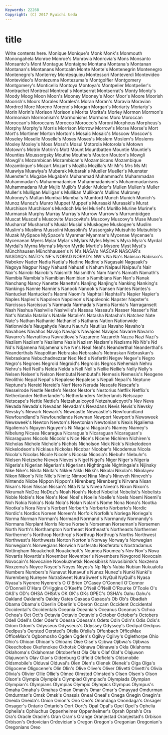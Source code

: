 ```yaml
---
Keywords: 22268 
Copyright: (C) 2017 Ryuichi Ueda
---
```


# title

Write contents here.
Monique Monique's Monk Monk's Monmouth Monongahela Monroe Monroe's
Monrovia Monrovia's Mons Monsanto Monsanto's Mont Montague Montaigne Montana Montana's
Montanan Montanan's Montanans Montcalm Monte Monte's Montenegrin Montenegro Montenegro's Monterrey
Montesquieu Montessori Monteverdi Montevideo Montevideo's Montezuma Montezuma's Montgolfier Montgomery Montgomery's
Monticello Montoya Montoya's Montpelier Montpelier's Montrachet Montreal Montreal's Montserrat Montserrat's
Monty Monty's Moody Moog Moon Moon's Mooney Mooney's Moor Moor's
Moore Moorish Moorish's Moors Morales Morales's Moran Moran's Moravia Moravian
Mordred More Moreno Moreno's Morgan Morgan's Moriarty Moriarty's Morin Morin's
Morison Morison's Morita Morita's Morley Mormon Mormon's Mormonism Mormonism's Mormonisms
Mormons Moro Moroccan Moroccan's Moroccans Morocco Morocco's Moroni Morpheus Morpheus's
Morphy Morphy's Morris Morrison Morrow Morrow's Morse Morse's Mort Mort's
Mortimer Morton Morton's Mosaic Mosaic's Moscow Moscow's Moseley Moselle Moselle's
Moses Moses's Moslem Moslem's Moslems Mosley Mosley's Moss Moss's Mosul
Motorola Motorola's Motown Motown's Motrin Motrin's Mott Mount Mountbatten Mountie
Mountie's Mounties Moussorgsky Mouthe Mouthe's Mouton Mouton's Mowgli Mowgli's Mozambican
Mozambican's Mozambicans Mozambique Mozambique's Mozart Mozart's Mozilla Mozilla's Mr Mr's
Mrs Ms Mt Muawiya Muawiya's Mubarak Mubarak's Mueller Mueller's Muenster
Muenster's Mugabe Mugabe's Muhammad Muhammad's Muhammadan Muhammadan's Muhammadanism Muhammadanism's Muhammadanisms
Muhammadans Muir Mujib Mujib's Mulder Mulder's Mullen Mullen's Muller Muller's
Mulligan Mulligan's Mullikan Mullikan's Mullins Mulroney Mulroney's Multan Mumbai Mumbai's
Mumford Munch Munich Munich's Munoz Munoz's Munro Muppet Muppet's Murasaki
Murasaki's Murat Murchison Murchison's Murdoch Muriel Muriel's Murillo Murine Murine's
Murmansk Murphy Murray Murray's Murrow Murrow's Murrumbidgee Muscat Muscat's Muscovite
Muscovite's Muscovy Muscovy's Muse Muse's Musharraf Musharraf's Musial Musial's Muskogee
Muskogee's Muslim Muslim's Muslims Mussolini Mussolini's Mussorgsky Mutsuhito Mutsuhito's Muzak
MySpace MySpace's Myanmar Myanmar's Mycenae Mycenae's Mycenaean Myers Mylar Mylar's
Mylars Myles Myles's Myra Myra's Myrdal Myrdal's Myrna Myrna's Myron
Myrtle Myrtle's Mysore Myst Myst's Münchhausen Münchhausen's N N's NASA's
NASCAR NASCAR's NASDAQ's NATO's NE's NORAD NORAD's NW's Na Na's
Nabisco Nabisco's Nabokov Nader Nadia Nadia's Nadine Nadine's Nagasaki Nagasaki's
Nagoya Nagpur Nagy Nahuatl Nahuatl's Nahum Naipaul Naipaul's Nair Nair's
Nairobi Nairobi's Naismith Naismith's Nam Nam's Namath Namath's Namibia Namibia's
Namibian Namibian's Namibians Nan Nan's Nanak Nanchang Nancy Nanette Nanette's
Nanjing Nanjing's Nanking Nanking's Nankings Nannie Nannie's Nanook Nanook's Nansen
Nantes Nantes's Nantucket Nantucket's Naomi Naomi's Naphtali Naphtali's Napier Napier's
Naples Naples's Napoleon Napoleon's Napoleonic Napster Napster's Narcissus Narcissus's Narmada
Narmada's Narnia Narnia's Narragansett Nash Nashua Nashville Nashville's Nassau Nassau's
Nasser Nasser's Nat Nat's Natalia Natalia's Natalie Natalie's Natasha Natasha's
Natchez Nate Nate's Nathan Nathaniel Nathaniel's Nathans Nation Nationwide Nationwide's
Naugahyde Nauru Nauru's Nautilus Navaho Navaho's Navahoes Navahos Navajo Navajo's
Navajoes Navajos Navarre Navarro Navarro's Navratilova Navratilova's Nazarene Nazareth Nazca
Nazi Nazi's Naziism Naziism's Naziisms Nazis Nazism Nazism's Nazisms Nb
Nb's Nd Nd's Ndjamena Ndjamena's Ne Ne's Neal Neal's Neanderthal
Neanderthal's Neanderthals Neapolitan Nebraska Nebraska's Nebraskan Nebraskan's Nebraskans Nebuchadnezzar Ned
Ned's Nefertiti Negev Negev's Negro Negro's Negroes Negroid Negroid's Negroids
Negros Nehemiah Nehru Nehru's Neil Neil's Nelda Nelda's Nell Nell's
Nellie Nellie's Nelly Nelly's Nelsen Nelsen's Nelson Nembutal Nembutal's Nemesis
Nemesis's Neogene Neolithic Nepal Nepal's Nepalese Nepalese's Nepali Nepali's Neptune
Neptune's Nereid Nereid's Nerf Nero Neruda Nescafe Nescafe's Nesselrode Nestle
Nestle's Nestor Nestor's Nestorius Netflix Netflix's Netherlander Netherlander's Netherlanders Netherlands
Netscape Netscape's Nettie Nettie's Netzahualcoyotl Netzahualcoyotl's Nev Neva Nevada Nevada's
Nevadan Nevadan's Nevadans Nevis Nevis's Nevsky Nevsky's Newark Newark's Newcastle
Newcastle's Newfoundland Newfoundland's Newfoundlands Newman Newport Newport's Newsweek Newsweek's Newton
Newton's Newtonian Newtonian's Nexis Ngaliema Ngaliema's Nguyen Nguyen's Ni Niagara
Niagara's Niamey Niamey's Nibelung Nicaea Nicaragua Nicaragua's Nicaraguan Nicaraguan's Nicaraguans
Niccolo Niccolo's Nice Nice's Nicene Nichiren Nichiren's Nicholas Nichole Nichole's
Nichols Nicholson Nick Nick's Nickelodeon Nickelodeon's Nicklaus Nickolas Nicobar Nicobar's
Nicodemus Nicola Nicola's Nicolas Nicole Nicole's Nicosia Nicosia's Niebuhr Niebuhr's
Nielsen Nietzsche Nieves Nieves's Nigel Nigel's Niger Niger's Nigeria Nigeria's
Nigerian Nigerian's Nigerians Nightingale Nightingale's Nijinsky Nike Nike's Nikita Nikita's
Nikkei Nikki Nikki's Nikolai Nikolai's Nikolayev Nikon Nikon's Nile Nile's
Nimitz Nimrod Nina Nina's Nineveh Nineveh's Nintendo Niobe Nippon Nippon's
Nirenberg Nirenberg's Nirvana Nisan Nisan's Nisei Nissan Nissan's Nita Nita's
Nivea Nivea's Nixon Nixon's Nkrumah NoDoz NoDoz's Noah Noah's Nobel
Nobelist Nobelist's Nobelists Noble Noble's Noe Noe's Noel Noel's Noelle
Noelle's Noels Noemi Noemi's Noh Nokia Nokia's Nola Nola's Nolan
Nolan's Nome Nona Nona's Nootka Nootka's Nora Nora's Norbert Norbert's
Norberto Norberto's Nordic Nordic's Nordics Noreen Noreen's Norfolk Norfolk's Noriega
Noriega's Norma Norman Norman's Normand Normand's Normandy Normandy's Normans Norplant
Norris Norse Norse's Norseman Norseman's Norsemen North North's Northampton Northeast
Northeast's Northeasts Northerner Northerner's Northrop Northrop's Northrup Northrup's Norths Northwest
Northwest's Northwests Norton Norton's Norway Norway's Norwegian Norwegian's Norwegians Norwich
Nosferatu Nosferatu's Nostradamus Nottingham Nouakchott Nouakchott's Noumea Noumea's Nov Nov's
Nova Novartis Novartis's November November's Novembers Novgorod Novocain Novocain's Novocaine
Novokuznetsk Novosibirsk Novosibirsk's Noxzema Noxzema's Noyce Noyce's Noyes Noyes's Np
Np's Nubia Nubian Nukualofa Numbers Numbers's Nunavut Nunavut's Nunez Nunez's
Nunki Nunki's Nuremberg Nureyev NutraSweet NutraSweet's NyQuil NyQuil's Nyasa Nyasa's
Nyerere Nyerere's O O'Brien O'Casey O'Connell O'Connor O'Donnell O'Hara O'Higgins
O'Keeffe O'Neil O'Neill O'Rourke O'Toole O's OAS's OD's OHSA OHSA's
OK OK's OKs OPEC's OSHA's Oahu Oahu's Oakland Oakland's Oakley
Oates Oaxaca Oaxaca's Ob Ob's Obadiah Obama Obama's Oberlin Oberlin's
Oberon Occam Occident Occidental Occidental's Occidentals Oceania Oceania's Oceanus Oceanus's
Ochoa Ochoa's Oct Oct's Octavia Octavio Octavio's October October's Octobers
Odell Odell's Oder Oder's Odessa Odessa's Odets Odin Odin's Odis
Odis's Odom Odom's Odysseus Odysseus's Odyssey Odyssey's Oedipal Oedipus Oedipus's
Oersted Oersted's Ofelia Ofelia's Offenbach OfficeMax OfficeMax's Ogbomosho Ogden Ogden's
Ogilvy Ogilvy's Oglethorpe Ohio Ohio's Ohioan Ohioan's Ohioans Oise Oise's
Ojibwa Ojibwa's Ojibwas Okeechobee Okefenokee Okhotsk Okinawa Okinawa's Okla Oklahoma
Oklahoma's Oklahoman Oktoberfest Ola Ola's Olaf Olaf's Olajuwon Olajuwon's Olav
Olav's Oldenburg Oldfield Oldfield's Oldsmobile Oldsmobile's Olduvai Olduvai's Olen Olen's
Olenek Olenek's Olga Olga's Oligocene Oligocene's Olin Olin's Olive Olive's
Oliver Olivetti Olivetti's Olivia Olivia's Olivier Ollie Ollie's Olmec Olmsted
Olmsted's Olsen Olsen's Olson Olson's Olympia Olympia's Olympiad Olympiad's Olympiads
Olympian Olympian's Olympians Olympias Olympic Olympics Olympus Olympus's Omaha Omaha's
Omahas Oman Oman's Omar Omar's Omayyad Omdurman Omdurman's Omsk Omsk's
Onassis Oneal Oneal's Onega Onegin Onegin's Oneida Oneida's Onion Onion's
Ono Ono's Onondaga Onondaga's Onsager Onsager's Ontario Ontario's Oort Oort's
Opal Opal's Opel Opel's Ophelia Ophelia's Ophiuchus Oppenheimer Oppenheimer's Oprah
Oprah's Ora Ora's Oracle Oracle's Oran Oran's Orange Oranjestad Oranjestad's
Orbison Orbison's Ordovician Ordovician's Oregon Oregon's Oregonian Oregonian's Oregonians Oreo
